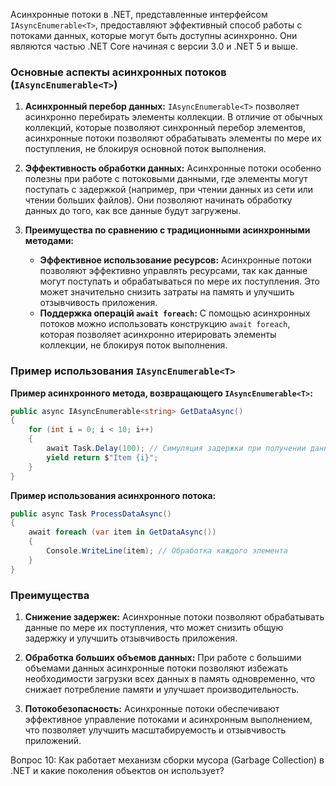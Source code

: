 
Асинхронные потоки в .NET, представленные интерфейсом `IAsyncEnumerable<T>`, предоставляют эффективный способ работы с потоками данных, которые могут быть доступны асинхронно. Они являются частью .NET Core начиная с версии 3.0 и .NET 5 и выше.

### Основные аспекты асинхронных потоков (`IAsyncEnumerable<T>`)

1. **Асинхронный перебор данных:**
   `IAsyncEnumerable<T>` позволяет асинхронно перебирать элементы коллекции. В отличие от обычных коллекций, которые позволяют синхронный перебор элементов, асинхронные потоки позволяют обрабатывать элементы по мере их поступления, не блокируя основной поток выполнения.

2. **Эффективность обработки данных:**
   Асинхронные потоки особенно полезны при работе с потоковыми данными, где элементы могут поступать с задержкой (например, при чтении данных из сети или чтении больших файлов). Они позволяют начинать обработку данных до того, как все данные будут загружены.

3. **Преимущества по сравнению с традиционными асинхронными методами:**
   - **Эффективное использование ресурсов:** Асинхронные потоки позволяют эффективно управлять ресурсами, так как данные могут поступать и обрабатываться по мере их поступления. Это может значительно снизить затраты на память и улучшить отзывчивость приложения.
   - **Поддержка операцій `await foreach`:** С помощью асинхронных потоков можно использовать конструкцию `await foreach`, которая позволяет асинхронно итерировать элементы коллекции, не блокируя поток выполнения.

### Пример использования `IAsyncEnumerable<T>`

**Пример асинхронного метода, возвращающего `IAsyncEnumerable<T>`:**

```csharp
public async IAsyncEnumerable<string> GetDataAsync()
{
    for (int i = 0; i < 10; i++)
    {
        await Task.Delay(100); // Симуляция задержки при получении данных
        yield return $"Item {i}";
    }
}
```

**Пример использования асинхронного потока:**

```csharp
public async Task ProcessDataAsync()
{
    await foreach (var item in GetDataAsync())
    {
        Console.WriteLine(item); // Обработка каждого элемента
    }
}
```

### Преимущества

1. **Снижение задержек:** Асинхронные потоки позволяют обрабатывать данные по мере их поступления, что может снизить общую задержку и улучшить отзывчивость приложения.

2. **Обработка больших объемов данных:** При работе с большими объемами данных асинхронные потоки позволяют избежать необходимости загрузки всех данных в память одновременно, что снижает потребление памяти и улучшает производительность.

3. **Потокобезопасность:** Асинхронные потоки обеспечивают эффективное управление потоками и асинхронным выполнением, что позволяет улучшить масштабируемость и отзывчивость приложений.

Вопрос 10: Как работает механизм сборки мусора (Garbage Collection) в .NET и какие поколения объектов он использует?